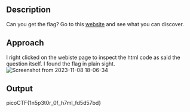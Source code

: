 ## Description
Can you get the flag?
Go to this [website](http://saturn.picoctf.net:64200/) and see what you can discover.

## Approach
I right clicked on the webiste page to inspect the html code as said the question itself. 
I found the flag in plain sight.
![Screenshot from 2023-11-08 18-06-34](https://github.com/pixie-nukes/picoCTF/assets/94845416/c90fb675-0fa5-45d4-b3f4-74ab4640793e)

## Output
picoCTF{1n5p3t0r_0f_h7ml_fd5d57bd}
